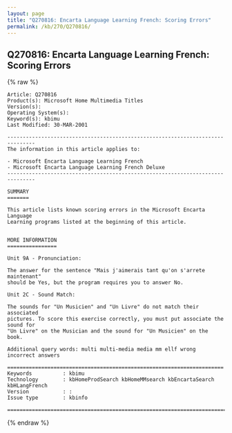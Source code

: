 ```yaml
---
layout: page
title: "Q270816: Encarta Language Learning French: Scoring Errors"
permalink: /kb/270/Q270816/
---
```


## Q270816: Encarta Language Learning French: Scoring Errors

{% raw %}

	Article: Q270816
	Product(s): Microsoft Home Multimedia Titles
	Version(s): 
	Operating System(s): 
	Keyword(s): kbimu
	Last Modified: 30-MAR-2001
	
	-------------------------------------------------------------------------------
	The information in this article applies to:
	
	- Microsoft Encarta Language Learning French 
	- Microsoft Encarta Language Learning French Deluxe 
	-------------------------------------------------------------------------------
	
	SUMMARY
	=======
	
	This article lists known scoring errors in the Microsoft Encarta Language
	Learning programs listed at the beginning of this article.
	
	
	MORE INFORMATION
	================
	
	Unit 9A - Pronunciation:
	
	The answer for the sentence "Mais j'aimerais tant qu'on s'arrete maintenant"
	should be Yes, but the program requires you to answer No.
	
	Unit 2C - Sound Match:
	
	The sounds for "Un Musicien" and "Un Livre" do not match their associated
	pictures. To score this exercise correctly, you must put associate the sound for
	"Un Livre" on the Musician and the sound for "Un Musicien" on the book.
	
	Additional query words: multi multi-media media mm ellf wrong incorrect answers
	
	======================================================================
	Keywords          : kbimu 
	Technology        : kbHomeProdSearch kbHomeMMsearch kbEncartaSearch kbHLangFrench
	Version           : :
	Issue type        : kbinfo
	
	=============================================================================
	

{% endraw %}
